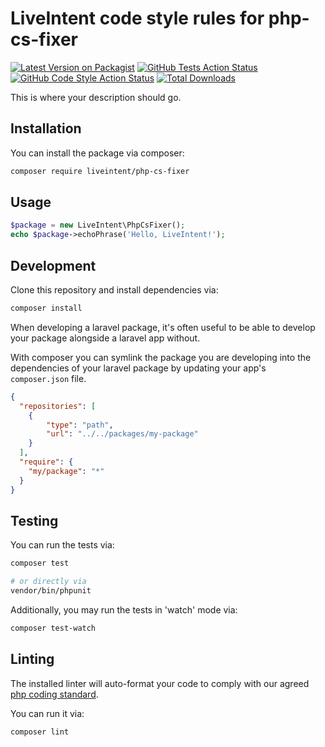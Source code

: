 # LiveIntent code style rules for php-cs-fixer

[![Latest Version on Packagist](https://img.shields.io/packagist/v/liveintent/php-cs-fixer.svg?style=flat-square)](https://packagist.org/packages/liveintent/php-cs-fixer)
[![GitHub Tests Action Status](https://img.shields.io/github/workflow/status/liveintent/php-cs-fixer/run-tests?label=tests)](https://github.com/liveintent/php-cs-fixer/actions?query=workflow%3Arun-tests+branch%3Amain)
[![GitHub Code Style Action Status](https://img.shields.io/github/workflow/status/liveintent/php-cs-fixer/run-lint?label=code%20style)](https://github.com/liveintent/php-cs-fixer/actions?query=workflow%3Arun-lint+branch%3Amain)
[![Total Downloads](https://img.shields.io/packagist/dt/liveintent/php-cs-fixer.svg?style=flat-square)](https://packagist.org/packages/liveintent/php-cs-fixer)

This is where your description should go.

## Installation

You can install the package via composer:

```bash
composer require liveintent/php-cs-fixer
```

## Usage

```php
$package = new LiveIntent\PhpCsFixer();
echo $package->echoPhrase('Hello, LiveIntent!');
```

## Development

Clone this repository and install dependencies via:
```sh
composer install
```

When developing a laravel package, it's often useful to be able to develop your package alongside a laravel app without.

With composer you can symlink the package you are developing into the dependencies of your laravel package by updating your app's `composer.json` file.

```json
{
  "repositories": [
    {
        "type": "path",
        "url": "../../packages/my-package"
    }
  ],
  "require": {
    "my/package": "*"
  }
}
```

## Testing

You can run the tests via:

```sh
composer test

# or directly via
vendor/bin/phpunit
```

Additionally, you may run the tests in 'watch' mode via:

```sh
composer test-watch
```

## Linting

The installed linter will auto-format your code to comply with our agreed [php coding standard](https://github.com/LiveIntent/php-cs-rules/blob/master/rules.php).

You can run it via:

```sh
composer lint
```
